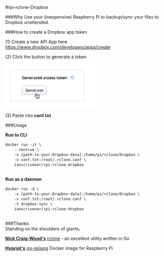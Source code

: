 #rpi-rclone-Dropbox

###Why
Use your (inexpensive) Raspberry Pi to backup/sync your files to Dropbox unattended.

###How to create a Dropbox app token  

(1) Create a new API App here https://www.dropbox.com/developers/apps/create  

(2) Click the button to generate a token

![image](img/generate_token.png)

(3) Paste into **conf.txt**


###Usage

**Run to CLI**

````
docker run -it \
	--rm=true \
	-v [path-to-your-Dropbox-data]:/home/pi/rclone/Dropbox \
	-v conf.txt:/root/.rclone.conf \
	ianscrivener/rpi-rclone-dropbox
	
````

**Run as a daemon**

````
docker run -d \
	-v [path-to-your-Dropbox-data]:/home/pi/rclone/Dropbox \
	-v conf.txt:/root/.rclone.conf \
	-t dropbox-sync \
	ianscrivener/rpi-rclone-dropbox
	
````



###Thanks  
Standing on the shoulders of giants;

**[Nick Craig-Wood's](https://github.com/ncw)** [rclone](http://rclone.org/) - an excellent utility written in Go

**[Hypriot's](http://http://blog.hypriot.com/)** [rpi-golang](https://hub.docker.com/r/hypriot/rpi-golang/) Docker image for Raspberry Pi 


